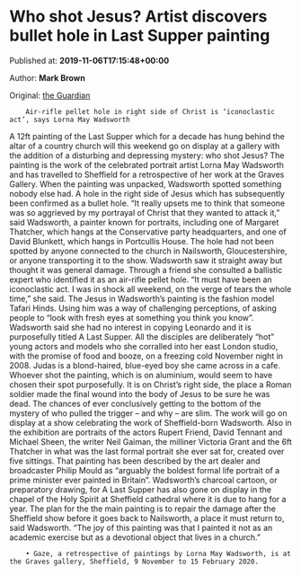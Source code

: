 
# Who shot Jesus? Artist discovers bullet hole in Last Supper painting

Published at: **2019-11-06T17:15:48+00:00**

Author: **Mark Brown**

Original: [the Guardian](https://www.theguardian.com/artanddesign/2019/nov/06/artist-lorna-may-wadsworth-discovers-bullet-hole-in-jesus-in-last-supper-painting)


        Air-rifle pellet hole in right side of Christ is ‘iconoclastic act’, says Lorna May Wadsworth
      
A 12ft painting of the Last Supper which for a decade has hung behind the altar of a country church will this weekend go on display at a gallery with the addition of a disturbing and depressing mystery: who shot Jesus?
The painting is the work of the celebrated portrait artist Lorna May Wadsworth and has travelled to Sheffield for a retrospective of her work at the Graves Gallery.
When the painting was unpacked, Wadsworth spotted something nobody else had. A hole in the right side of Jesus which has subsequently been confirmed as a bullet hole.
“It really upsets me to think that someone was so aggrieved by my portrayal of Christ that they wanted to attack it,” said Wadsworth, a painter known for portraits, including one of Margaret Thatcher, which hangs at the Conservative party headquarters, and one of David Blunkett, which hangs in Portcullis House.
The hole had not been spotted by anyone connected to the church in Nailsworth, Gloucestershire, or anyone transporting it to the show. Wadsworth saw it straight away but thought it was general damage. Through a friend she consulted a ballistic expert who identified it as an air-rifle pellet hole. “It must have been an iconoclastic act. I was in shock all weekend, on the verge of tears the whole time,” she said.
The Jesus in Wadsworth’s painting is the fashion model Tafari Hinds. Using him was a way of challenging perceptions, of asking people to “look with fresh eyes at something you think you know”.
Wadsworth said she had no interest in copying Leonardo and it is purposefully titled A Last Supper. All the disciples are deliberately “hot” young actors and models who she corralled into her east London studio, with the promise of food and booze, on a freezing cold November night in 2008. Judas is a blond-haired, blue-eyed boy she came across in a cafe.
Whoever shot the painting, which is on aluminium, would seem to have chosen their spot purposefully. It is on Christ’s right side, the place a Roman soldier made the final wound into the body of Jesus to be sure he was dead. The chances of ever conclusively getting to the bottom of the mystery of who pulled the trigger – and why – are slim.
The work will go on display at a show celebrating the work of Sheffield-born Wadsworth. Also in the exhibition are portraits of the actors Rupert Friend, David Tennant and Michael Sheen, the writer Neil Gaiman, the milliner Victoria Grant and the 6ft Thatcher in what was the last formal portrait she ever sat for, created over five sittings.
That painting has been described by the art dealer and broadcaster Philip Mould as “arguably the boldest formal life portrait of a prime minister ever painted in Britain”.
Wadsworth’s charcoal cartoon, or preparatory drawing, for A Last Supper has also gone on display in the chapel of the Holy Spirit at Sheffield cathedral where it is due to hang for a year.
The plan for the the main painting is to repair the damage after the Sheffield show before it goes back to Nailsworth, a place it must return to, said Wadsworth. “The joy of this painting was that I painted it not as an academic exercise but as a devotional object that lives in a church.”

        • Gaze, a retrospective of paintings by Lorna May Wadsworth, is at the Graves gallery, Sheffield, 9 November to 15 February 2020.
      

